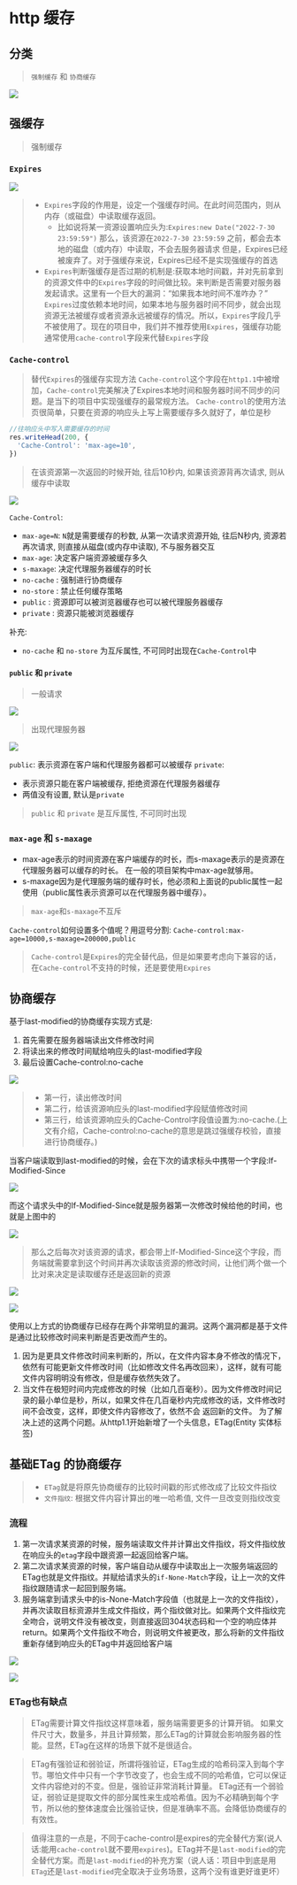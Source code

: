 # http 缓存

## 分类

> `强制缓存` 和 `协商缓存`

![](./.assets/http缓存-2022-11-14-16-29-49.png)

## 强缓存

> 强制缓存

### `Expires`

![](./.assets/http缓存-2022-11-14-16-32-24.png)

> - `Expires`字段的作用是，设定一个强缓存时间。在此时间范围内，则从内存（或磁盘）中读取缓存返回。
>   - 比如说将某一资源设置响应头为:`Expires:new Date("2022-7-30 23:59:59")`
>     那么，该资源在`2022-7-30 23:59:59` 之前，都会去本地的磁盘（或内存）中读取，不会去服务器请求
>     但是，Expires已经被废弃了。对于强缓存来说，Expires已经不是实现强缓存的首选
> - `Expires`判断强缓存是否过期的机制是:获取本地时间戳，并对先前拿到的资源文件中的`Expires`字段的时间做比较。来判断是否需要对服务器发起请求。这里有一个巨大的漏洞：“如果我本地时间不准咋办？”
>   `Expires`过度依赖本地时间，如果本地与服务器时间不同步，就会出现资源无法被缓存或者资源永远被缓存的情况。所以，`Expires`字段几乎不被使用了。现在的项目中，我们并不推荐使用`Expires`，强缓存功能通常使用`cache-control`字段来代替`Expires`字段

### `Cache-control`

> 替代`Expires`的强缓存实现方法
> `Cache-control`这个字段在`http1.1`中被增加，`Cache-control`完美解决了Expires本地时间和服务器时间不同步的问题。是当下的项目中实现强缓存的最常规方法。
> `Cache-control`的使用方法页很简单，只要在资源的响应头上写上需要缓存多久就好了，单位是秒

```js
//往响应头中写入需要缓存的时间
res.writeHead(200, {
  'Cache-Control': 'max-age=10',
})
```

> 在该资源第一次返回的时候开始, 往后10秒内, 如果该资源背再次请求, 则从缓存中读取

![](./.assets/http缓存-2022-11-14-16-43-20.png)

`Cache-Control`:

- `max-age=N`: `N`就是需要缓存的秒数, 从第一次请求资源开始, 往后N秒内, 资源若再次请求, 则直接从磁盘(或内存中读取), 不与服务器交互
- `max-age`: 决定客户端资源被缓存多久
- `s-maxage`: 决定代理服务器缓存的时长
- `no-cache` : 强制进行协商缓存
- `no-store` : 禁止任何缓存策略
- `public` : 资源即可以被浏览器缓存也可以被代理服务器缓存
- `private` : 资源只能被浏览器缓存

补充:

- `no-cache` 和 `no-store` 为互斥属性, 不可同时出现在`Cache-Control`中

#### `public` 和 `private`

> 一般请求

![](./.assets/http缓存-2022-11-14-17-05-32.png)

> 出现代理服务器

![](./.assets/http缓存-2022-11-14-17-05-40.png)

`public`: 表示资源在客户端和代理服务器都可以被缓存
`private`:

- 表示资源只能在客户端被缓存, 拒绝资源在代理服务器缓存
- 两值没有设置, 默认是`private`

> `public` 和 `private` 是互斥属性, 不可同时出现

### `max-age` 和 `s-maxage`

- max-age表示的时间资源在客户端缓存的时长，而s-maxage表示的是资源在代理服务器可以缓存的时长。
  在一般的项目架构中max-age就够用。
- s-maxage因为是代理服务端的缓存时长，他必须和上面说的public属性一起使用（public属性表示资源可以在代理服务器中缓存）。

> `max-age`和`s-maxage`不互斥

`Cache-control`如何设置多个值呢？用逗号分割: `Cache-control:max-age=10000,s-maxage=200000,public`

> `Cache-control`是`Expires`的完全替代品，但是如果要考虑向下兼容的话，在`Cache-control`不支持的时候，还是要使用`Expires`

## 协商缓存

基于last-modified的协商缓存实现方式是:

1. 首先需要在服务器端读出文件修改时间
2. 将读出来的修改时间赋给响应头的last-modified字段
3. 最后设置Cache-control:no-cache

![](./.assets/http缓存-2022-11-23-15-37-36.png)

> - 第一行，读出修改时间
> - 第二行，给该资源响应头的last-modified字段赋值修改时间
> - 第三行，给该资源响应头的Cache-Control字段值设置为:no-cache.(上文有介绍，Cache-control:no-cache的意思是跳过强缓存校验，直接进行协商缓存。)

当客户端读取到last-modified的时候，会在下次的请求标头中携带一个字段:If-Modified-Since

![](./.assets/http缓存-2022-11-23-15-42-11.png)

而这个请求头中的If-Modified-Since就是服务器第一次修改时候给他的时间，也就是上图中的

![](./.assets/http缓存-2022-11-23-15-43-00.png)

> 那么之后每次对该资源的请求，都会带上If-Modified-Since这个字段，而务端就需要拿到这个时间并再次读取该资源的修改时间，让他们两个做一个比对来决定是读取缓存还是返回新的资源

![](./.assets/http缓存-2022-11-23-15-44-14.png)

![](./.assets/http缓存-2022-11-23-15-44-32.png)

使用以上方式的协商缓存已经存在两个非常明显的漏洞。这两个漏洞都是基于文件是通过比较修改时间来判断是否更改而产生的。

1. 因为是更具文件修改时间来判断的，所以，在文件内容本身不修改的情况下，依然有可能更新文件修改时间（比如修改文件名再改回来），这样，就有可能文件内容明明没有修改，但是缓存依然失效了。
2. 当文件在极短时间内完成修改的时候（比如几百毫秒）。因为文件修改时间记录的最小单位是秒，所以，如果文件在几百毫秒内完成修改的话，文件修改时间不会改变，这样，即使文件内容修改了，依然不会
   返回新的文件。
   为了解决上述的这两个问题。从http1.1开始新增了一个头信息，ETag(Entity 实体标签)

## 基础ETag 的协商缓存

> - `ETag`就是将原先协商缓存的比较时间戳的形式修改成了比较文件指纹
> - `文件指纹`: 根据文件内容计算出的唯一哈希值, 文件一旦改变则指纹改变

### 流程

1. 第一次请求某资源的时候，服务端读取文件并计算出文件指纹，将文件指纹放在响应头的`etag`字段中跟资源一起返回给客户端。
2. 第二次请求某资源的时候，客户端自动从缓存中读取出上一次服务端返回的ETag也就是文件指纹。并赋给请求头的`if-None-Match`字段，让上一次的文件指纹跟随请求一起回到服务端。
3. 服务端拿到请求头中的is-None-Match字段值（也就是上一次的文件指纹），并再次读取目标资源并生成文件指纹，两个指纹做对比。如果两个文件指纹完全吻合，说明文件没有被改变，则直接返回304状态码和一个空的响应体并return。如果两个文件指纹不吻合，则说明文件被更改，那么将新的文件指纹重新存储到响应头的ETag中并返回给客户端

![](./.assets/http缓存-2022-11-23-15-55-20.png)

![](./.assets/http缓存-2022-11-23-15-55-31.png)

### ETag也有缺点

> ETag需要计算文件指纹这样意味着，服务端需要更多的计算开销。
> 如果文件尺寸大，数量多，并且计算频繁，那么ETag的计算就会影响服务器的性能。显然，ETag在这样的场景下就不是很适合。

> ETag有强验证和弱验证，所谓将强验证，ETag生成的哈希码深入到每个字节。哪怕文件中只有一个字节改变了，也会生成不同的哈希值，它可以保证文件内容绝对的不变。但是，强验证非常消耗计算量。
> ETag还有一个弱验证，弱验证是提取文件的部分属性来生成哈希值。因为不必精确到每个字节，所以他的整体速度会比强验证快，但是准确率不高。会降低协商缓存的有效性。

> 值得注意的一点是，不同于cache-control是expires的完全替代方案(说人话:能用`cache-control`就不要用`expires`)。ETag并不是`last-modified`的完全替代方案。而是`last-modified`的补充方案（说人话：项目中到底是用`ETag`还是`last-modified`完全取决于业务场景，这两个没有谁更好谁更坏）
